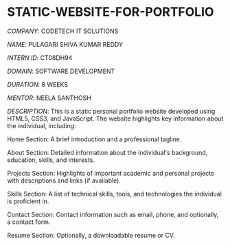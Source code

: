 # STATIC-WEBSITE-FOR-PORTFOLIO #

*COMPANY*: CODETECH IT SOLUTIONS

*NAME*: PULAGARI SHIVA KUMAR REDDY

*INTERN ID*: CT08DH94

*DOMAIN*: SOFTWARE DEVELOPMENT

*DURATION*: 8 WEEKS

*MENTOR*: NEELA SANTHOSH

*DESCRIPTION*: This is a static personal portfolio website developed using HTML5, CSS3, and JavaScript. The website highlights key information about the individual, including:

Home Section: A brief introduction and a professional tagline.

About Section: Detailed information about the individual's background, education, skills, and interests.

Projects Section: Highlights of important academic and personal projects with descriptions and links (if available).

Skills Section: A list of technical skills, tools, and technologies the individual is proficient in.

Contact Section: Contact information such as email, phone, and optionally, a contact form.

Resume Section: Optionally, a downloadable resume or CV.
